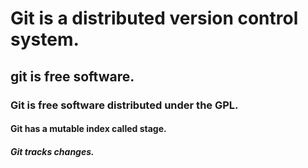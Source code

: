# Git is a distributed version control system.
## git is free software.
### Git is free software distributed under the GPL.
#### Git has a mutable index called stage.
##### Git tracks changes.
